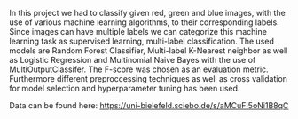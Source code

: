 In this project we had to classify given red, green and blue images, with the use of various machine learning algorithms, to their corresponding labels. Since images can have multiple labels we can categorize this machine learning task as supervised learning, multi-label classification. The used models are Random Forest Classifier, Multi-label K-Nearest neighbor as well as Logistic Regression and Multinomial Naive Bayes with the use of MultiOutputClassifer. The F-score was chosen as an evaluation metric. Furthermore different preproccessing techniques as well as cross validation for model selection and hyperparameter tuning has been used.

Data can be found here: https://uni-bielefeld.sciebo.de/s/aMCuFI5oNi1B8qC
